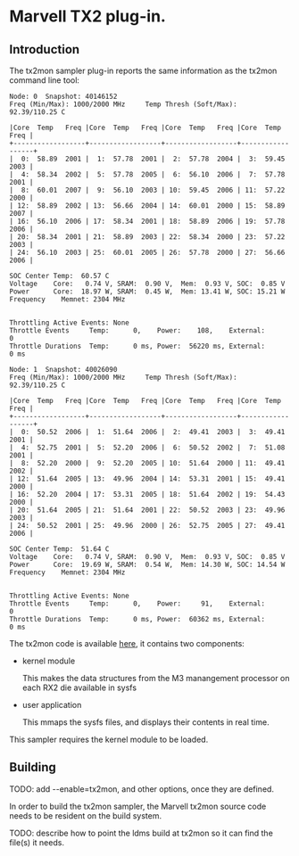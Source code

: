 # Marvell TX2 plug-in.

## Introduction
The tx2mon sampler plug-in reports the same information as the
tx2mon command line tool:
```
Node: 0  Snapshot: 40146152
Freq (Min/Max): 1000/2000 MHz     Temp Thresh (Soft/Max):  92.39/110.25 C

|Core  Temp   Freq |Core  Temp   Freq |Core  Temp   Freq |Core  Temp   Freq |
+------------------+------------------+------------------+------------------+
|  0:  58.89  2001 |  1:  57.78  2001 |  2:  57.78  2004 |  3:  59.45  2003 |
|  4:  58.34  2002 |  5:  57.78  2005 |  6:  56.10  2006 |  7:  57.78  2001 |
|  8:  60.01  2007 |  9:  56.10  2003 | 10:  59.45  2006 | 11:  57.22  2000 |
| 12:  58.89  2002 | 13:  56.66  2004 | 14:  60.01  2000 | 15:  58.89  2007 |
| 16:  56.10  2006 | 17:  58.34  2001 | 18:  58.89  2006 | 19:  57.78  2006 |
| 20:  58.34  2001 | 21:  58.89  2003 | 22:  58.34  2000 | 23:  57.22  2003 |
| 24:  56.10  2003 | 25:  60.01  2005 | 26:  57.78  2000 | 27:  56.66  2006 |

SOC Center Temp:  60.57 C
Voltage    Core:   0.74 V, SRAM:  0.90 V,  Mem:  0.93 V, SOC:  0.85 V
Power      Core:  18.97 W, SRAM:  0.45 W,  Mem: 13.41 W, SOC: 15.21 W
Frequency    Memnet: 2304 MHz


Throttling Active Events: None
Throttle Events     Temp:      0,    Power:    108,    External:      0
Throttle Durations  Temp:      0 ms, Power:  56220 ms, External:      0 ms

Node: 1  Snapshot: 40026090
Freq (Min/Max): 1000/2000 MHz     Temp Thresh (Soft/Max):  92.39/110.25 C

|Core  Temp   Freq |Core  Temp   Freq |Core  Temp   Freq |Core  Temp   Freq |
+------------------+------------------+------------------+------------------+
|  0:  50.52  2006 |  1:  51.64  2006 |  2:  49.41  2003 |  3:  49.41  2001 |
|  4:  52.75  2001 |  5:  52.20  2006 |  6:  50.52  2002 |  7:  51.08  2001 |
|  8:  52.20  2000 |  9:  52.20  2005 | 10:  51.64  2000 | 11:  49.41  2002 |
| 12:  51.64  2005 | 13:  49.96  2004 | 14:  53.31  2001 | 15:  49.41  2000 |
| 16:  52.20  2004 | 17:  53.31  2005 | 18:  51.64  2002 | 19:  54.43  2000 |
| 20:  51.64  2005 | 21:  51.64  2001 | 22:  50.52  2003 | 23:  49.96  2003 |
| 24:  50.52  2001 | 25:  49.96  2000 | 26:  52.75  2005 | 27:  49.41  2006 |

SOC Center Temp:  51.64 C
Voltage    Core:   0.74 V, SRAM:  0.90 V,  Mem:  0.93 V, SOC:  0.85 V
Power      Core:  19.69 W, SRAM:  0.54 W,  Mem: 14.30 W, SOC: 14.54 W
Frequency    Memnet: 2304 MHz


Throttling Active Events: None
Throttle Events     Temp:      0,    Power:     91,    External:      0
Throttle Durations  Temp:      0 ms, Power:  60362 ms, External:      0 ms
```
The tx2mon code is available [here](https://github.com/jchandra-cavm/tx2mon),
it contains two components:
* kernel module

  This makes the data structures from the M3 manangement processor on each RX2 die available in sysfs
* user application

  This mmaps the sysfs files, and displays their contents in real time.

This sampler requires the kernel module to be loaded.
## Building
TODO: add --enable=tx2mon, and other options, once they are defined.

In order to build the tx2mon sampler, the Marvell tx2mon source code needs to be resident on the build system.

TODO: describe how to point the ldms build at tx2mon so it can find the file(s) it needs.
